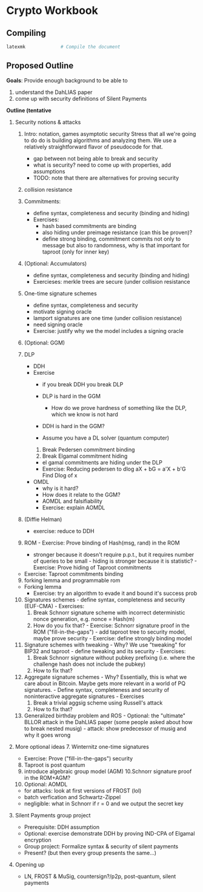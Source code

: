 # Crypto Workbook

## Compiling

```sh
latexmk             # Compile the document
```

## Proposed Outline

**Goals**: Provide enough background to be able to

1. understand the DahLIAS paper
2. come up with security definitions of Silent Payments

**Outline (tentative**

1. Security notions & attacks
    1. Intro: notation, games asymptotic security
       Stress that all we're going to do do is building algorithms and analyzing them. We use a relatively straightforward flavor of pseudocode for that.
       - gap between not being able to break and security
       - what is security? need to come up with properties, add assumptions
       - TODO: note that there are alternatives for proving security

    2. collision resistance
    3. Commitments:
       - define syntax, completeness and security (binding and hiding)
       - Exercises:
         - hash based commitments are binding
         - also hiding under preimage resistance (can this be proven)?
         - define strong binding, commitment commits not only to message but also to randomness, why is that important for taproot (only for inner key)
    4. (Optional: Accumulators)
       - define syntax, completeness and security (binding and hiding)
       - Exercieses:
         merkle trees are secure (under collision resistance
    4. One-time signature schemes
       - define syntax, completeness and security
       - motivate signing oracle
       - lamport signatures are one time (under collision resistance)
       - need signing oracle
       - Exercise: justify why we the model includes a signing oracle
    5. (Optional: GGM)
    6. DLP
       - DDH
       - Exercise
         - if you break DDH you break DLP
         - DLP is hard in the GGM
           - How do we prove hardness of something like the DLP, which we know is not hard

         - DDH is hard in the GGM?
         - Assume you have a DL solver (quantum computer)
          1. Break Pedersen commitment binding
          2. Break Elgamal commitment hiding
         - el gamal commitments are hiding under the DLP
         - Exercise: Reducing pedersen to dlog
                aX + bG = a'X + b'G
                Find Dlog of x
       - OMDL
         - why is it hard?
         - How does it relate to the GGM?
         - AOMDL and falsifiability
         - Exercise: explain AOMDL

     7. (Diffie Helman)
        - exercise: reduce to DDH
     8. ROM
       - Exercise: Prove binding of Hash(msg, rand) in the ROM
         - stronger because it doesn't require p.p.t., but it requires number of queries to be small
       - hiding is stronger because it is statistic?
       - Exercise: Prove hiding of Taproot commitments
      - Exercise: Taproot commitments binding
     9. forking lemma and programmable rom
      - Forking lemma
        - Exercise: try an algorithm to evade it and bound it's success prob
     10. Signatures schemes
       - define syntax, completeness and security (EUF-CMA)
       - Exercises:
         1. Break Schnorr signature scheme with incorrect deterministic nonce generation, e.g. nonce = Hash(m)
         2. How do you fix that?
       - Exercise: Schnorr signature proof in the ROM ("fill-in-the-gaps")
       - add taproot tree to security model, maybe prove security
       - Exercise: define strongly binding model
     11. Signature schemes with tweaking
       - Why? We use "tweaking" for BIP32 and taproot
       - define tweaking and its security
       - Exercises:
         1. Break Schnorr signature without pubkey prefixing (i.e. where the challenge hash does not include the pubkey)
         2. How to fix that?
     12. Aggregate signature schemes
       - Why? Essentially, this is what we care about in Bitcoin. Maybe gets more relevant in a world of PQ signatures.
       - Define syntax, completeness and security of noninteractive aggregate signatures
       - Exercises
         1. Break a trivial aggsig scheme using Russell's attack
         2. How to fix that?
     13. Generalized birthday problem and ROS
        - Optional: the "ultimate" BLLOR attack in the DahLIAS paper (some people asked about how to break nested musig)
        - attack: show predecessor of musig and why it goes wrong

2. More optional ideas
   7.  Winternitz one-time signatures
      - Exercise: Prove ("fill-in-the-gaps") security
   8. Taproot is post quantum
   9. introduce algebraic group model (AGM)
   10.Schnorr signature proof in the ROM+AGM?
   13. Optional: AOMDL
   - for attacks: look at first versions of FROST (lol)
   - batch verfication and Schwartz-Zippel
   - negligible: what in Schnorr if r = 0 and we output the secret key


3. Silent Payments group project
   - Prerequisite: DDH assumption
    - Optional: exercise demonstrate DDH by proving IND-CPA of Elgamal encryption
   - Group project: Formalize syntax & security of silent payments
    - Present? (but then every group presents the same...)

4. Opening up
   - LN, FROST & MuSig, countersign?/p2p, post-quantum, silent payments


